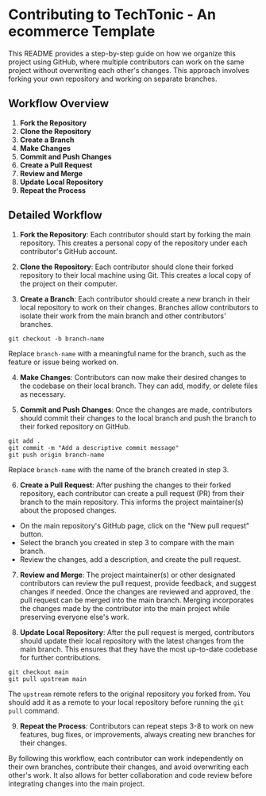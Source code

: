 # Contributing to TechTonic - An ecommerce Template

This README provides a step-by-step guide on how we organize this project using GitHub, where multiple contributors can work on the same project without overwriting each other's changes. This approach involves forking your own repository and working on separate branches. 

## Workflow Overview

1. **Fork the Repository**
2. **Clone the Repository**
3. **Create a Branch**
4. **Make Changes**
5. **Commit and Push Changes**
6. **Create a Pull Request**
7. **Review and Merge**
8. **Update Local Repository**
9. **Repeat the Process**

## Detailed Workflow

1. **Fork the Repository**: Each contributor should start by forking the main repository. This creates a personal copy of the repository under each contributor's GitHub account.

2. **Clone the Repository**: Each contributor should clone their forked repository to their local machine using Git. This creates a local copy of the project on their computer.

3. **Create a Branch**: Each contributor should create a new branch in their local repository to work on their changes. Branches allow contributors to isolate their work from the main branch and other contributors' branches.

```git checkout -b branch-name```

Replace `branch-name` with a meaningful name for the branch, such as the feature or issue being worked on.

4. **Make Changes**: Contributors can now make their desired changes to the codebase on their local branch. They can add, modify, or delete files as necessary.

5. **Commit and Push Changes**: Once the changes are made, contributors should commit their changes to the local branch and push the branch to their forked repository on GitHub.

```
git add .
git commit -m "Add a descriptive commit message"
git push origin branch-name
```

Replace `branch-name` with the name of the branch created in step 3.

6. **Create a Pull Request**: After pushing the changes to their forked repository, each contributor can create a pull request (PR) from their branch to the main repository. This informs the project maintainer(s) about the proposed changes.
- On the main repository's GitHub page, click on the "New pull request" button.
- Select the branch you created in step 3 to compare with the main branch.
- Review the changes, add a description, and create the pull request.

7. **Review and Merge**: The project maintainer(s) or other designated contributors can review the pull request, provide feedback, and suggest changes if needed. Once the changes are reviewed and approved, the pull request can be merged into the main branch. Merging incorporates the changes made by the contributor into the main project while preserving everyone else's work.

8. **Update Local Repository**: After the pull request is merged, contributors should update their local repository with the latest changes from the main branch. This ensures that they have the most up-to-date codebase for further contributions.

```
git checkout main
git pull upstream main
```

The `upstream` remote refers to the original repository you forked from. You should add it as a remote to your local repository before running the `git pull` command.

9. **Repeat the Process**: Contributors can repeat steps 3-8 to work on new features, bug fixes, or improvements, always creating new branches for their changes.

By following this workflow, each contributor can work independently on their own branches, contribute their changes, and avoid overwriting each other's work. It also allows for better collaboration and code review before integrating changes into the main project.
